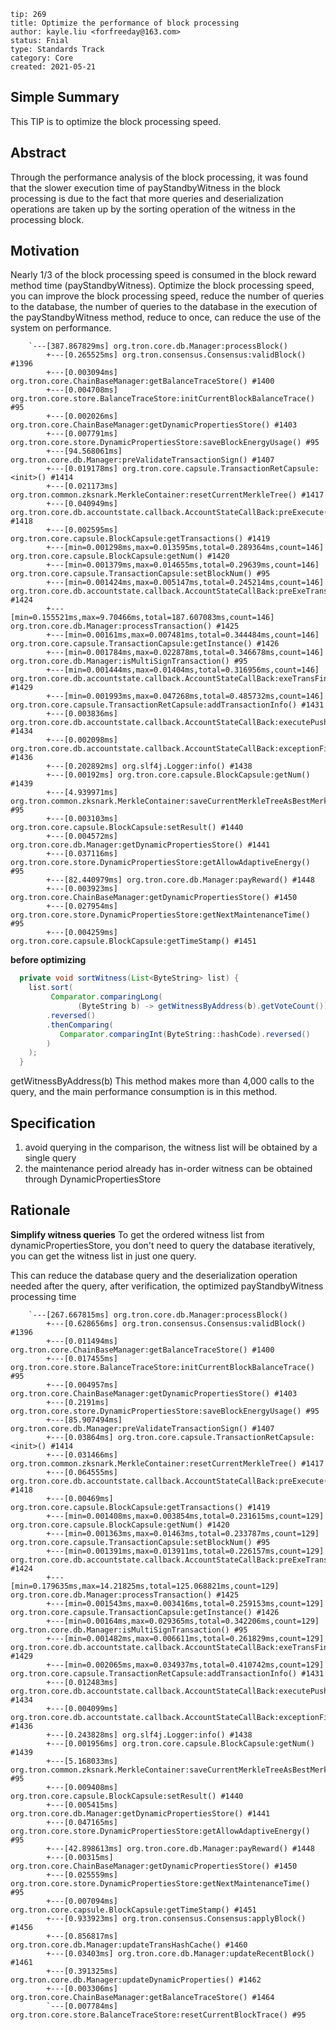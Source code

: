 ```
tip: 269
title: Optimize the performance of block processing
author: kayle.liu <forfreeday@163.com>
status: Fnial
type: Standards Track
category: Core
created: 2021-05-21
```

## Simple Summary
This TIP is to optimize the block processing speed.


## Abstract
Through the performance analysis of the block processing, it was found that the slower execution time of payStandbyWitness in the block processing is due to the fact that more queries and deserialization operations are taken up by the sorting operation of the witness in the processing block.

## Motivation
Nearly 1/3 of the block processing speed is consumed in the block reward method time (payStandbyWitness).
Optimize the block processing speed, you can improve the block processing speed, reduce the number of queries to the database, the number of queries to the database in the execution of the payStandbyWitness method, reduce to once, can reduce the use of the system on performance.


```shell
    `---[387.867829ms] org.tron.core.db.Manager:processBlock()
        +---[0.265525ms] org.tron.consensus.Consensus:validBlock() #1396
        +---[0.003094ms] org.tron.core.ChainBaseManager:getBalanceTraceStore() #1400
        +---[0.004708ms] org.tron.core.store.BalanceTraceStore:initCurrentBlockBalanceTrace() #95
        +---[0.002026ms] org.tron.core.ChainBaseManager:getDynamicPropertiesStore() #1403
        +---[0.007791ms] org.tron.core.store.DynamicPropertiesStore:saveBlockEnergyUsage() #95
        +---[94.568061ms] org.tron.core.db.Manager:preValidateTransactionSign() #1407
        +---[0.019178ms] org.tron.core.capsule.TransactionRetCapsule:<init>() #1414
        +---[0.021173ms] org.tron.common.zksnark.MerkleContainer:resetCurrentMerkleTree() #1417
        +---[0.040949ms] org.tron.core.db.accountstate.callback.AccountStateCallBack:preExecute() #1418
        +---[0.002595ms] org.tron.core.capsule.BlockCapsule:getTransactions() #1419
        +---[min=0.001298ms,max=0.013595ms,total=0.289364ms,count=146] org.tron.core.capsule.BlockCapsule:getNum() #1420
        +---[min=0.001379ms,max=0.014655ms,total=0.29639ms,count=146] org.tron.core.capsule.TransactionCapsule:setBlockNum() #95
        +---[min=0.001424ms,max=0.005147ms,total=0.245214ms,count=146] org.tron.core.db.accountstate.callback.AccountStateCallBack:preExeTrans() #1424
        +---[min=0.155521ms,max=9.70466ms,total=187.607083ms,count=146] org.tron.core.db.Manager:processTransaction() #1425
        +---[min=0.00161ms,max=0.007481ms,total=0.344484ms,count=146] org.tron.core.capsule.TransactionCapsule:getInstance() #1426
        +---[min=0.001784ms,max=0.022878ms,total=0.346678ms,count=146] org.tron.core.db.Manager:isMultiSignTransaction() #95
        +---[min=0.001444ms,max=0.01404ms,total=0.316956ms,count=146] org.tron.core.db.accountstate.callback.AccountStateCallBack:exeTransFinish() #1429
        +---[min=0.001993ms,max=0.047268ms,total=0.485732ms,count=146] org.tron.core.capsule.TransactionRetCapsule:addTransactionInfo() #1431
        +---[0.003836ms] org.tron.core.db.accountstate.callback.AccountStateCallBack:executePushFinish() #1434
        +---[0.002098ms] org.tron.core.db.accountstate.callback.AccountStateCallBack:exceptionFinish() #1436
        +---[0.202892ms] org.slf4j.Logger:info() #1438
        +---[0.00192ms] org.tron.core.capsule.BlockCapsule:getNum() #1439
        +---[4.939971ms] org.tron.common.zksnark.MerkleContainer:saveCurrentMerkleTreeAsBestMerkleTree() #95
        +---[0.003103ms] org.tron.core.capsule.BlockCapsule:setResult() #1440
        +---[0.004572ms] org.tron.core.db.Manager:getDynamicPropertiesStore() #1441
        +---[0.037116ms] org.tron.core.store.DynamicPropertiesStore:getAllowAdaptiveEnergy() #95
        +---[82.440979ms] org.tron.core.db.Manager:payReward() #1448
        +---[0.003923ms] org.tron.core.ChainBaseManager:getDynamicPropertiesStore() #1450
        +---[0.027954ms] org.tron.core.store.DynamicPropertiesStore:getNextMaintenanceTime() #95
        +---[0.004259ms] org.tron.core.capsule.BlockCapsule:getTimeStamp() #1451
```



**before optimizing**
```java
  private void sortWitness(List<ByteString> list) {
    list.sort(
         Comparator.comparingLong(
               (ByteString b) -> getWitnessByAddress(b).getVoteCount())
        .reversed()
        .thenComparing(
           Comparator.comparingInt(ByteString::hashCode).reversed()
        )
    );
  }
```
getWitnessByAddress(b) This method makes more than 4,000 calls to the query, and the main performance consumption is in this method.

## Specification
1. avoid querying in the comparison, the witness list will be obtained by a single query
2. the maintenance period already has in-order witness can be obtained through DynamicPropertiesStore


## Rationale
**Simplify witness queries**
To get the ordered witness list from dynamicPropertiesStore, you don't need to query the database iteratively, you can get the witness list in just one query.

This can reduce the database query and the deserialization operation needed after the query, after verification, the optimized payStandbyWitness processing time
```shell
    `---[267.667815ms] org.tron.core.db.Manager:processBlock()
        +---[0.628656ms] org.tron.consensus.Consensus:validBlock() #1396
        +---[0.011494ms] org.tron.core.ChainBaseManager:getBalanceTraceStore() #1400
        +---[0.017455ms] org.tron.core.store.BalanceTraceStore:initCurrentBlockBalanceTrace() #95
        +---[0.004957ms] org.tron.core.ChainBaseManager:getDynamicPropertiesStore() #1403
        +---[0.2191ms] org.tron.core.store.DynamicPropertiesStore:saveBlockEnergyUsage() #95
        +---[85.907494ms] org.tron.core.db.Manager:preValidateTransactionSign() #1407
        +---[0.03864ms] org.tron.core.capsule.TransactionRetCapsule:<init>() #1414
        +---[0.031466ms] org.tron.common.zksnark.MerkleContainer:resetCurrentMerkleTree() #1417
        +---[0.064555ms] org.tron.core.db.accountstate.callback.AccountStateCallBack:preExecute() #1418
        +---[0.00469ms] org.tron.core.capsule.BlockCapsule:getTransactions() #1419
        +---[min=0.001408ms,max=0.003854ms,total=0.231615ms,count=129] org.tron.core.capsule.BlockCapsule:getNum() #1420
        +---[min=0.001363ms,max=0.01463ms,total=0.233787ms,count=129] org.tron.core.capsule.TransactionCapsule:setBlockNum() #95
        +---[min=0.001391ms,max=0.013911ms,total=0.226157ms,count=129] org.tron.core.db.accountstate.callback.AccountStateCallBack:preExeTrans() #1424
        +---[min=0.179635ms,max=14.21825ms,total=125.068821ms,count=129] org.tron.core.db.Manager:processTransaction() #1425
        +---[min=0.001543ms,max=0.003416ms,total=0.259153ms,count=129] org.tron.core.capsule.TransactionCapsule:getInstance() #1426
        +---[min=0.00164ms,max=0.029365ms,total=0.342206ms,count=129] org.tron.core.db.Manager:isMultiSignTransaction() #95
        +---[min=0.001482ms,max=0.006611ms,total=0.261829ms,count=129] org.tron.core.db.accountstate.callback.AccountStateCallBack:exeTransFinish() #1429
        +---[min=0.002065ms,max=0.034937ms,total=0.410742ms,count=129] org.tron.core.capsule.TransactionRetCapsule:addTransactionInfo() #1431
        +---[0.012483ms] org.tron.core.db.accountstate.callback.AccountStateCallBack:executePushFinish() #1434
        +---[0.004099ms] org.tron.core.db.accountstate.callback.AccountStateCallBack:exceptionFinish() #1436
        +---[0.243828ms] org.slf4j.Logger:info() #1438
        +---[0.001956ms] org.tron.core.capsule.BlockCapsule:getNum() #1439
        +---[5.168033ms] org.tron.common.zksnark.MerkleContainer:saveCurrentMerkleTreeAsBestMerkleTree() #95
        +---[0.009408ms] org.tron.core.capsule.BlockCapsule:setResult() #1440
        +---[0.005415ms] org.tron.core.db.Manager:getDynamicPropertiesStore() #1441
        +---[0.047165ms] org.tron.core.store.DynamicPropertiesStore:getAllowAdaptiveEnergy() #95
        +---[42.898613ms] org.tron.core.db.Manager:payReward() #1448
        +---[0.00315ms] org.tron.core.ChainBaseManager:getDynamicPropertiesStore() #1450
        +---[0.025559ms] org.tron.core.store.DynamicPropertiesStore:getNextMaintenanceTime() #95
        +---[0.007094ms] org.tron.core.capsule.BlockCapsule:getTimeStamp() #1451
        +---[0.933923ms] org.tron.consensus.Consensus:applyBlock() #1456
        +---[0.856817ms] org.tron.core.db.Manager:updateTransHashCache() #1460
        +---[0.03403ms] org.tron.core.db.Manager:updateRecentBlock() #1461
        +---[0.391325ms] org.tron.core.db.Manager:updateDynamicProperties() #1462
        +---[0.003306ms] org.tron.core.ChainBaseManager:getBalanceTraceStore() #1464
        `---[0.007784ms] org.tron.core.store.BalanceTraceStore:resetCurrentBlockTrace() #95
```
